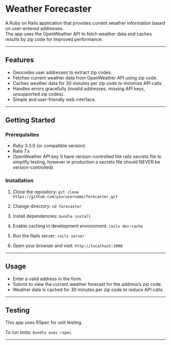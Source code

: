 # Weather Forecaster

A Ruby on Rails application that provides current weather information based on user-entered addresses.  
The app uses the OpenWeather API to fetch weather data and caches results by zip code for improved performance.

---

## Features

- Geocodes user addresses to extract zip codes.
- Fetches current weather data from OpenWeather API using zip code.
- Caches weather data for 30 minutes per zip code to minimize API calls.
- Handles errors gracefully (invalid addresses, missing API keys, unsupported zip codes).
- Simple and user-friendly web interface.

---

## Getting Started

### Prerequisites

- Ruby 3.3.0 (or compatible version)
- Rails 7.x
- OpenWeather API key (I have version-controlled the rails secrets file to simplify testing, however in production a secrets file should NEVER be version-controlled)

### Installation

1. Clone the repository: ```git clone https://github.com/yourusername/forecaster.git```

2. Change directory: ```cd forecaster```

3. Install dependencies: ```bundle install```

4. Enable caching in development environment: ```rails dev:cache```
   
5. Run the Rails server: ```rails server```

6. Open your browser and visit: ```http://localhost:3000```


---

## Usage

- Enter a valid address in the form.
- Submit to view the current weather forecast for the address’s zip code.
- Weather data is cached for 30 minutes per zip code to reduce API calls.

---

## Testing

This app uses RSpec for unit testing.

To run tests: ```bundle exec rspec```

---